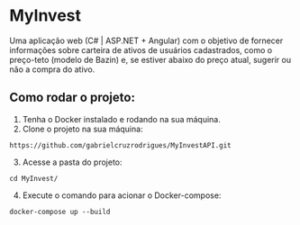 # MyInvest
Uma aplicação web (C# | ASP.NET + Angular) com o objetivo de fornecer informações sobre carteira de ativos de usuários cadastrados, como o preço-teto (modelo de Bazin) e, se estiver abaixo do preço atual, sugerir ou não a compra do ativo.

## Como rodar o projeto:
1. Tenha o Docker instalado e rodando na sua máquina.
2. Clone o projeto na sua máquina:
```
https://github.com/gabrielcruzrodrigues/MyInvestAPI.git
```
3. Acesse a pasta do projeto:
```
cd MyInvest/
```
4. Execute o comando para acionar o Docker-compose:
```
docker-compose up --build
```
